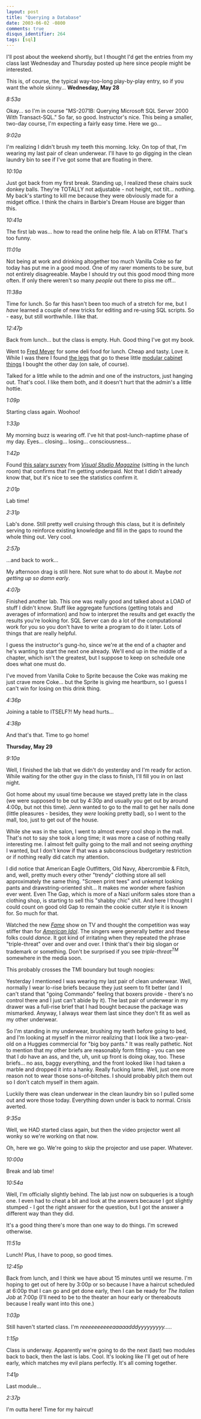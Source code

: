 ```yaml
---
layout: post
title: "Querying a Database"
date: 2003-06-02 -0800
comments: true
disqus_identifier: 264
tags: [sql]
---
```

<!--markdownlint-disable MD036 -->
I'll post about the weekend shortly, but I thought I'd get the entries
from my class last Wednesday and Thursday posted up here since people
might be interested.

 This is, of course, the typical way-too-long play-by-play entry, so if
you want the whole skinny...
 **Wednesday, May 28**

 *8:53a*

 Okay... so I'm in course "MS-2071B: Querying Microsoft SQL Server 2000
With Transact-SQL." So far, so good. Instructor's nice. This being a
smaller, two-day course, I'm expecting a fairly easy time. Here we
go...

 *9:02a*

 I'm realizing I didn't brush my teeth this morning. Icky. On top of
that, I'm wearing my last pair of clean underwear. I'll have to go
digging in the clean laundry bin to see if I've got some that are
floating in there.

 *10:10a*

 Just got back from my first break. Standing up, I realized these chairs
suck donkey balls. They're TOTALLY not adjustable - not height, not
tilt... nothing. My back's starting to kill me because they were
obviously made for a midget office. I think the chairs in Barbie's Dream
House are bigger than this.

 *10:41a*

 The first lab was... how to read the online help file. A lab on RTFM.
That's too funny.

 *11:01a*

 Not being at work and drinking altogether too much Vanilla Coke so far
today has put me in a good mood. One of my rarer moments to be sure, but
not entirely disagreeable. Maybe I should try out this good mood thing
more often. If only there weren't so many *people* out there to piss me
off...

 *11:38a*

 Time for lunch. So far this hasn't been too much of a stretch for me,
but I *have* learned a couple of new tricks for editing and re-using SQL
scripts. So - easy, but still worthwhile. I like that.

 *12:47p*

 Back from lunch... but the class is empty. Huh. Good thing I've got my
book.

 Went to [Fred Meyer](http://www.fredmeyer.com) for some deli food for
lunch. Cheap and tasty. Love it. While I was there I found [the
legs](http://www.qbits.info/Products/product9119-295.asp) that go to
these little [modular cabinet
things](http://www.qbits.info/Products/product121-295.asp) I bought the
other day (on sale, of course).

 Talked for a little while to the admin and one of the instructors, just
hanging out. That's cool. I like them both, and it doesn't hurt that the
admin's a little hottie.

 *1:09p*

 Starting class again. Woohoo!

 *1:33p*

 My morning buzz is wearing off. I've hit that post-lunch-naptime phase
of my day. Eyes... closing... losing... consciousness...

 *1:42p*

 Found [this salary
survey](http://www.fawcette.com/vsm/2003_06/magazine/features/salarysurvey/)
from [*Visual Studio Magazine*](http://www.fawcette.com/vsm/) (sitting
in the lunch room) that confirms that I'm getting underpaid. Not that I
didn't already know that, but it's nice to see the statistics confirm
it.

 *2:01p*

 Lab time!

 *2:31p*

 Lab's done. Still pretty well cruising through this class, but it is
definitely serving to reinforce existing knowledge and fill in the gaps
to round the whole thing out. Very cool.

 *2:57p*

 ...and back to work...

 My afternoon drag is still here. Not sure what to do about it. Maybe
*not getting up so damn early*.

 *4:07p*

 Finished another lab. This one was really good and talked about a LOAD
of stuff I didn't know. Stuff like aggregate functions (getting totals
and averages of information) and how to interpret the results and get
exactly the results you're looking for. SQL Server can do a lot of the
computational work for you so you don't have to write a program to do it
later. Lots of things that are really helpful.

 I guess the instructor's gung-ho, since we're at the end of a chapter
and he's wanting to start the next one already. We'll end up in the
middle of a chapter, which isn't the greatest, but I suppose to keep on
schedule one does what one must do.

 I've moved from Vanilla Coke to Sprite because the Coke was making me
just crave more Coke... but the Sprite is giving me heartburn, so I
guess I can't win for losing on this drink thing.

 *4:36p*

 Joining a table to ITSELF?! My head hurts...

 *4:38p*

 And that's that. Time to go home!

 **Thursday, May 29**

 *9:10a*

 Well, I finished the lab that we didn't do yesterday and I'm ready for
action. While waiting for the other guy in the class to finish, I'll
fill you in on last night.

 Got home about my usual time because we stayed pretty late in the class
(we were supposed to be out by 4:30p and usually you get out by around
4:00p, but not this time). Jenn wanted to go to the mall to get her
nails done (little pleasures - besides, they *were* looking pretty bad),
so I went to the mall, too, just to get out of the house.

 While she was in the salon, I went to almost every cool shop in the
mall. That's not to say she took a long time; it was more a case of
nothing really interesting me. I almost felt guilty going to the mall
and not seeing *anything* I wanted, but I don't know if that was a
subconscious budgetary restriction or if nothing really did catch my
attention.

 I did notice that American Eagle Outfitters, Old Navy, Abercrombie &
Fitch, and, well, pretty much every other "trendy" clothing store all
sell approximately the same thing. "Screen print tees" and unkempt
looking pants and drawstring-oriented shit... It makes me wonder where
fashion ever went. Even The Gap, which is more of a Nazi uniform sales
store than a clothing shop, is starting to sell this "shabby chic" shit.
And here I thought I could count on good old Gap to remain the cookie
cutter style it is known for. So much for that.

 Watched the new [*Fame*](http://www.nbc.com/Fame/) show on TV and
thought the competition was way stiffer than for [*American
Idol*](http://www.idolonfox.com/). The singers were generally better and
these folks could *dance*. It got kind of irritating when they repeated
the phrase "triple-threat" over and over and over. I think that's their
big slogan or trademark or something. Don't be surprised if you see
*triple-threat<sup>TM</sup>* somewhere in the media soon.

 This probably crosses the TMI boundary but tough noogies:

 Yesterday I mentioned I was wearing my last pair of clean underwear.
Well, normally I wear lo-rise briefs because they just seem to fit
better (and I can't stand that "going Commando" feeling that boxers
provide - there's no control there and I just can't abide by it). The
last pair of underwear in my drawer was a full-rise brief that I had
bought because the package was mismarked. Anyway, I always wear them
last since they don't fit as well as my other underwear.

 So I'm standing in my underwear, brushing my teeth before going to bed,
and I'm looking at myself in the mirror realizing that I look like a
two-year-old on a Huggies commercial for "big boy pants." It was really
pathetic. Not to mention that my other briefs are reasonably form
fitting - you can see that I *do* have an ass, and the, uh, unit up
front is doing okay, too. These briefs... no ass, baggy everything, and
the front looked like I had taken a marble and dropped it into a hanky.
Really fucking lame. Well, just one more reason not to wear those
sons-of-bitches. I should probably pitch them out so I don't catch
myself in them again.

 Luckily there was clean underwear in the clean laundry bin so I pulled
some out and wore those today. Everything down under is back to normal.
Crisis averted.

 *9:35a*

 Well, we HAD started class again, but then the video projector went all
wonky so we're working on that now.

 Oh, here we go. We're going to skip the projector and use paper.
Whatever.

 *10:00a*

 Break and lab time!

 *10:54a*

 Well, I'm officially slightly behind. The lab just now on subqueries is
a tough one. I even had to cheat a bit and look at the answers because I
got slightly stumped - I got the right answer for the question, but I
got the answer a different way than they did.

 It's a good thing there's more than one way to do things. I'm screwed
otherwise.

 *11:51a*

 Lunch! Plus, I have to poop, so good times.

 *12:45p*

 Back from lunch, and I think we have about 15 minutes until we resume.
I'm hoping to get out of here by 3:00p or so because I have a haircut
scheduled at 6:00p that I can go and get done early, then I can be ready
for *The Italian Job* at 7:00p (I'll need to be to the theater an hour
early or thereabouts because I really want into this one.)

 *1:03p*

 Still haven't started class. I'm *reeeeeeeeeeaaaaadddyyyyyyyyy.....*

 *1:15p*

 Class is underway. Apparently we're going to do the next (last) two
modules back to back, then the last is labs. Cool. It's looking like
I'll get out of here early, which matches my evil plans perfectly. It's
all coming together.

 *1:41p*

 Last module...

 *2:37p*

 I'm outta here! Time for my haircut!
